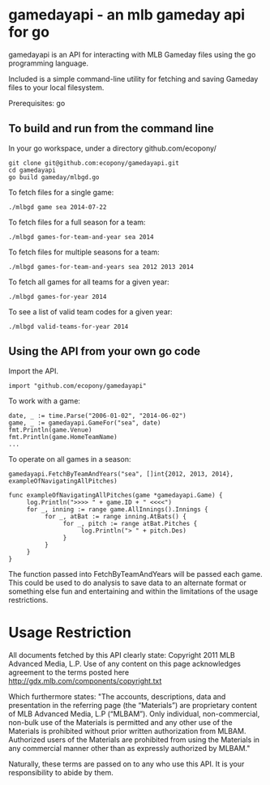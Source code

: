gamedayapi - an mlb gameday api for go
======================================

gamedayapi is an API for interacting with MLB Gameday files using the go programming language.

Included is a simple command-line utility for fetching and saving Gameday files to your local filesystem.

Prerequisites: go

To build and run from the command line
---------

In your go workspace, under a directory github.com/ecopony/

    git clone git@github.com:ecopony/gamedayapi.git
    cd gamedayapi
    go build gameday/mlbgd.go

To fetch files for a single game:

    ./mlbgd game sea 2014-07-22

To fetch files for a full season for a team:

    ./mlbgd games-for-team-and-year sea 2014 

To fetch files for multiple seasons for a team:

    ./mlbgd games-for-team-and-years sea 2012 2013 2014

To fetch all games for all teams for a given year:

    ./mlbgd games-for-year 2014

To see a list of valid team codes for a given year:

    ./mlbgd valid-teams-for-year 2014

Using the API from your own go code
---------

Import the API.

    import "github.com/ecopony/gamedayapi"

To work with a game:

    date, _ := time.Parse("2006-01-02", "2014-06-02")
    game, _ := gamedayapi.GameFor("sea", date)
    fmt.Println(game.Venue)
    fmt.Println(game.HomeTeamName)
    ...

To operate on all games in a season:

    gamedayapi.FetchByTeamAndYears("sea", []int{2012, 2013, 2014}, exampleOfNavigatingAllPitches)
    
    func exampleOfNavigatingAllPitches(game *gamedayapi.Game) {
         log.Println(">>>> " + game.ID + " <<<<")
         for _, inning := range game.AllInnings().Innings {
              for _, atBat := range inning.AtBats() {
                   for _, pitch := range atBat.Pitches {
                        log.Println("> " + pitch.Des)
                   }
              }
         }
    }

The function passed into FetchByTeamAndYears will be passed each game. This could be used to do analysis to save data to
an alternate format or something else fun and entertaining and within the limitations of the usage restrictions.


Usage Restriction
=================

All documents fetched by this API clearly state: Copyright 2011 MLB Advanced Media, L.P. Use of any content on this page
acknowledges agreement to the terms posted here http://gdx.mlb.com/components/copyright.txt

Which furthermore states: "The accounts, descriptions, data and presentation in the referring page (the “Materials”) are
proprietary content of MLB Advanced Media, L.P (“MLBAM”). Only individual, non-commercial, non-bulk use of the Materials
is permitted and any other use of the Materials is prohibited without prior written authorization from MLBAM. Authorized
users of the Materials are prohibited from using the Materials in any commercial manner other than as
expressly authorized by MLBAM."

Naturally, these terms are passed on to any who use this API. It is your responsibility to abide by them.